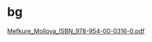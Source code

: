 # bg

[Mefkure_Mollova_ISBN_978-954-00-0316-0.pdf](docs/Mefkure_Mollova_ISBN_978-954-00-0316-0.pdf)
